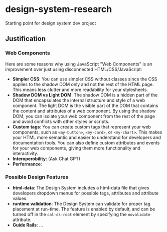 # design-system-research

Starting point for design system dev project

## Justification

### Web Components

Here are some reasons why using JavaScript "Web Components" is an improvement over just using disconnected HTML/CSS/JavaScript:

- **Simpler CSS**: You can use simpler CSS without classes since the CSS applies to the shadow DOM only and not the rest of the HTML page. This means less clutter and more readability for your stylesheets.
- **Shadow DOM vs Light DOM**: The shadow DOM is a hidden part of the DOM that encapsulates the internal structure and style of a web component. The light DOM is the visible part of the DOM that contains the content and attributes of a web component. By using the shadow DOM, you can isolate your web component from the rest of the page and avoid conflicts with other styles or scripts.
- **Custom tags**: You can create custom tags that represent your web components, such as `<my-button>`, `<my-card>`, or `<my-chart>`. This makes your HTML more semantic and easier to understand for developers and documentation tools. You can also define custom attributes and events for your web components, giving them more functionality and interactivity.
- **Interoperobility**: (Ask Chat GPT)
- **Performance**:

### Possible Design Features

- **html-data**: The Design System includes a html-data file that gives developers dropdown menus for possible tags, attributes and attribute values.
- **runtime validation**: The Design System can validate for proper tag placement at run-time. The feature is enabled by default, and can be turned off in the `cal-ds-root` element by specifying the `novalidate` attribute.
- **Guide Rails**: ...
